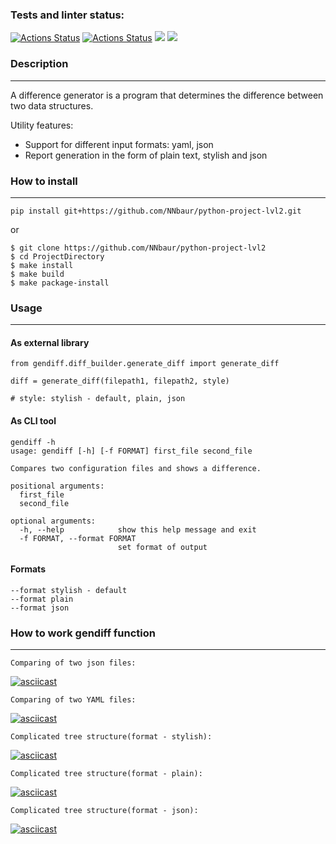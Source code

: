 ### Tests and linter status:
[![Actions Status](https://github.com/NNbaur/python-project-lvl2/workflows/hexlet-check/badge.svg)](https://github.com/NNbaur/python-project-lvl2/actions) [![Actions Status](https://github.com/NNbaur/python-project-lvl2/actions/workflows/GithubActions1.yml/badge.svg)](https://github.com/NNbaur/python-project-lvl2/actions) <a href="https://codeclimate.com/github/NNbaur/python-project-lvl2/maintainability"><img src="https://api.codeclimate.com/v1/badges/a99a88d28ad37a79dbf6/maintainability" /></a> <a href="https://codeclimate.com/github/NNbaur/python-project-lvl2/test_coverage"><img src="https://api.codeclimate.com/v1/badges/fd01772ef88bb39aa186/test_coverage" /></a>

### Description
______
A difference generator is a program that determines the difference between two data structures.

Utility features:
- Support for different input formats: yaml, json 
- Report generation in the form of plain text, stylish and json
### How to install
______
```
pip install git+https://github.com/NNbaur/python-project-lvl2.git
```

or

```
$ git clone https://github.com/NNbaur/python-project-lvl2 
$ cd ProjectDirectory
$ make install
$ make build
$ make package-install
```
### Usage
______

#### As external library
```
from gendiff.diff_builder.generate_diff import generate_diff

diff = generate_diff(filepath1, filepath2, style)

# style: stylish - default, plain, json
```
#### As CLI tool
```
gendiff -h
usage: gendiff [-h] [-f FORMAT] first_file second_file

Compares two configuration files and shows a difference.

positional arguments:
  first_file
  second_file

optional arguments:
  -h, --help            show this help message and exit
  -f FORMAT, --format FORMAT
                        set format of output
```

#### Formats
```
--format stylish - default
--format plain
--format json
```

### How to work gendiff function
__________

    Comparing of two json files:
[![asciicast](https://asciinema.org/a/488465.svg)](https://asciinema.org/a/488465)

    Comparing of two YAML files:
[![asciicast](https://asciinema.org/a/489649.svg)](https://asciinema.org/a/489649)

    Complicated tree structure(format - stylish):
[![asciicast](https://asciinema.org/a/502483.svg)](https://asciinema.org/a/502483)

    Complicated tree structure(format - plain):
[![asciicast](https://asciinema.org/a/502486.svg)](https://asciinema.org/a/502486)

    Complicated tree structure(format - json):
[![asciicast](https://asciinema.org/a/502494.svg)](https://asciinema.org/a/502494)


